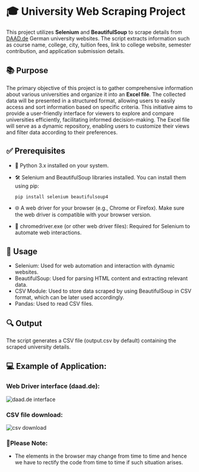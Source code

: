 # 🎓 University Web Scraping Project

This project utilizes **Selenium** and **BeautifulSoup** to scrape details from [DAAD.de](https://www.daad.de/en/) German university websites. The script extracts information such as course name, college, city, tuition fees, link to college website, semester contribution, and application submission details.

## 📚 Purpose

The primary objective of this project is to gather comprehensive information about various universities and organize it into an **Excel file**. The collected data will be presented in a structured format, allowing users to easily access and sort information based on specific criteria. This initiative aims to provide a user-friendly interface for viewers to explore and compare universities efficiently, facilitating informed decision-making. The Excel file will serve as a dynamic repository, enabling users to customize their views and filter data according to their preferences.

## ✅ Prerequisites

- 🐍 Python 3.x installed on your system.
- 🛠 Selenium and BeautifulSoup libraries installed. You can install them using pip:
  
  ```sh
  pip install selenium beautifulsoup4
  ```
- 🌐 A web driver for your browser (e.g., Chrome or Firefox). Make sure the web driver is compatible with your browser version.
- 📁 chromedriver.exe (or other web driver files): Required for Selenium to automate web interactions.

## 🚀 Usage
- Selenium: Used for web automation and interaction with dynamic websites.
- BeautifulSoup: Used for parsing HTML content and extracting relevant data.
- CSV Module: Used to store data scraped by using BeautifulSoup in CSV format, which can be later used accordingly.
- Pandas: Used to read CSV files.

## 🔍 Output
The script generates a CSV file (output.csv by default) containing the scraped university details.


## 💻 Example of Application:

### Web Driver interface (daad.de):
![daad.de interface](daad.png)

### CSV file download:
![csv download](csv_file.png)


### 📍Please Note:
- The elements in the browser may change from time to time and hence we have to rectify the code from time to time if such situation arises.
